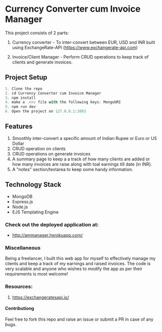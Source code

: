 # Currency Converter cum Invoice Manager

This project consists of 2 parts:

1. Currency converter - To inter-convert between EUR, USD and INR built using ExchangeRate-API (https://www.exchangerate-api.com)

2. Invoice/Client Manager - Perform CRUD operations to keep track of clients and generate invoices.

## Project Setup

```javascript
1. Clone the repo
2. cd Currency Converter cum Invoice Manager
3. npm install
4. make a .env file with the following keys: MongoURI
5. npm run dev
6. Open the project on 127.0.0.1:3003
```

## Features

1. Smoothly inter-convert a specific amount of Indian Rupee or Euro or US Dollar
2. CRUD operation on clients
3. CRUD operations on generate invoices
4. A summary page to keep a a track of how many clients are added or how many invoices are raise along with toal earnings till date (in INR).
5. A "notes" section/textarea to keep some handy information.

## Technology Stack

- MongoDB
- Express.js
- Node.js
- EJS Templating Engine

### Check out the deployed application at:

- http://ammanager.herokuapp.com/

### Miscellaneous

Being a freelancer, I built this web app for myself to effectively manage my clients and keep a track of my earnings and raised invoices.
The code is very scalable and anyone who wishes to modify the app as per their requirements is most welcome!

### Resources:

1. https://exchangeratesapi.io/

#### Contributiong

Feel free to fork this repo and raise an issue or submit a PR in case of any bugs.
